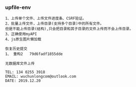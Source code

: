 ### upfile-env                        

```
1、上传单个文件、上传文件进度条、CSRF验证。     
2、批量上传文件，上传目录(支持多个目录)中的所有文件。
但是不能上传目录(结构),只会把目录和其子目录的文件上传而不会上传目录。      
3、正确使用myAPI
4、js原生图片懒加载     
```

```
恢复历史提交
1、 重构2   79d6fadf1855dde

无数据库文件上传
```

```
TEL: 134 0255 3918
EMAIL: wuchunlongcom@outlook.com     
DATE: 2019.12.20
```